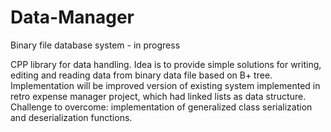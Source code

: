 # Data-Manager
Binary file database system - in progress

CPP library for data handling. Idea is to provide simple solutions for writing, editing and reading data from binary data file based on B+ tree. Implementation will be improved version of existing system implemented in retro expense manager project, which had linked lists as data structure. 
Challenge to overcome: implementation of generalized class serialization and deserialization functions.
